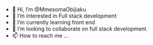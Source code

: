 - 👋 Hi, I’m @MmesomaObijiaku
- 👀 I’m interested in Full stack development
- 🌱 I’m currently learning front end
- 💞️ I’m looking to collaborate on full stack development
- 📫 How to reach me ...

<!---
MmesomaObijiaku/MmesomaObijiaku is a ✨ special ✨ repository because its `README.md` (this file) appears on your GitHub profile.
You can click the Preview link to take a look at your changes.
--->
